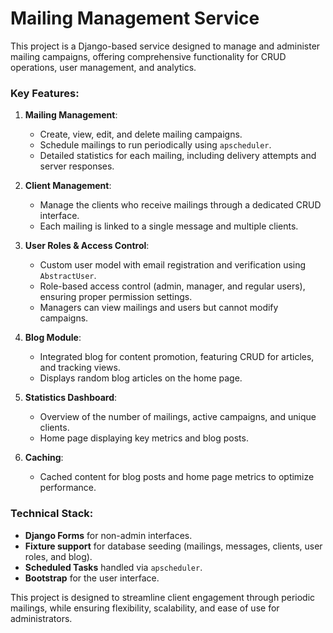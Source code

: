 # Mailing Management Service

This project is a Django-based service designed to manage and administer mailing campaigns, offering comprehensive functionality for CRUD operations, user management, and analytics.

### Key Features:
1. **Mailing Management**: 
   - Create, view, edit, and delete mailing campaigns.
   - Schedule mailings to run periodically using `apscheduler`.
   - Detailed statistics for each mailing, including delivery attempts and server responses.
   
2. **Client Management**: 
   - Manage the clients who receive mailings through a dedicated CRUD interface.
   - Each mailing is linked to a single message and multiple clients.
   
3. **User Roles & Access Control**:
   - Custom user model with email registration and verification using `AbstractUser`.
   - Role-based access control (admin, manager, and regular users), ensuring proper permission settings.
   - Managers can view mailings and users but cannot modify campaigns.
   
4. **Blog Module**:
   - Integrated blog for content promotion, featuring CRUD for articles, and tracking views.
   - Displays random blog articles on the home page.
   
5. **Statistics Dashboard**:
   - Overview of the number of mailings, active campaigns, and unique clients.
   - Home page displaying key metrics and blog posts.

6. **Caching**:
   - Cached content for blog posts and home page metrics to optimize performance.

### Technical Stack:
- **Django Forms** for non-admin interfaces.
- **Fixture support** for database seeding (mailings, messages, clients, user roles, and blog).
- **Scheduled Tasks** handled via `apscheduler`.
- **Bootstrap** for the user interface.

This project is designed to streamline client engagement through periodic mailings, while ensuring flexibility, scalability, and ease of use for administrators.
